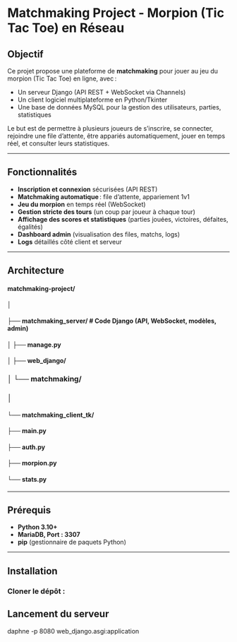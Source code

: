 
# Matchmaking Project - Morpion (Tic Tac Toe) en Réseau

## Objectif

Ce projet propose une plateforme de **matchmaking** pour jouer au jeu du morpion (Tic Tac Toe) en ligne, avec :
- Un serveur Django (API REST + WebSocket via Channels)
- Un client logiciel multiplateforme en Python/Tkinter
- Une base de données MySQL pour la gestion des utilisateurs, parties, statistiques

Le but est de permettre à plusieurs joueurs de s’inscrire, se connecter, rejoindre une file d’attente, être appariés automatiquement, jouer en temps réel, et consulter leurs statistiques.

---

## Fonctionnalités

- **Inscription et connexion** sécurisées (API REST)
- **Matchmaking automatique** : file d’attente, appariement 1v1
- **Jeu du morpion** en temps réel (WebSocket)
- **Gestion stricte des tours** (un coup par joueur à chaque tour)
- **Affichage des scores et statistiques** (parties jouées, victoires, défaites, égalités)
- **Dashboard admin** (visualisation des files, matchs, logs)
- **Logs** détaillés côté client et serveur

---

## Architecture
####   matchmaking-project/
####    │
####    ├── matchmaking_server/ # Code Django (API, WebSocket, modèles, admin)
####    │   ├── manage.py
####    │   ├── web_django/
###    │   └── matchmaking/
###    │
####    └── matchmaking_client_tk/
####        ├── main.py
####        ├── auth.py
####        ├── morpion.py
####        └── stats.py


---

## Prérequis

- **Python 3.10+**
- **MariaDB, Port : 3307**
- **pip** (gestionnaire de paquets Python)

---

## Installation

###  Cloner le dépôt :


## Lancement du serveur
daphne -p 8080 web_django.asgi:application

